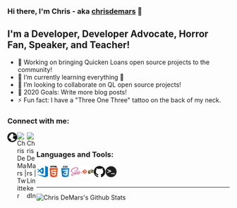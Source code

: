 ### Hi there, I'm Chris - aka [chrisdemars][website] 👋

## I'm a Developer, Developer Advocate, Horror Fan, Speaker, and Teacher!
- 🔭 Working on bringing Quicken Loans open source projects to the community!
- 🌱 I’m currently learning everything 🤣
- 👯 I’m looking to collaborate on QL open source projects!
- 🥅 2020 Goals: Write more blog posts!
- ⚡ Fun fact: I have a "Three One Three" tattoo on the back of my neck.

### Connect with me:

[<img align="left" alt="chrisdemars.com" width="22px" src="https://raw.githubusercontent.com/iconic/open-iconic/master/svg/globe.svg" />][website]
[<img align="left" alt="Chris DeMars | Twitter" width="22px" src="https://cdn.jsdelivr.net/npm/simple-icons@v3/icons/twitter.svg" />][twitter]
[<img align="left" alt="Chris DeMars | LinkedIn" width="22px" src="https://cdn.jsdelivr.net/npm/simple-icons@v3/icons/linkedin.svg" />][linkedin]

<br />

### Languages and Tools:

<img align="left" alt="Visual Studio Code" width="26px" src="https://raw.githubusercontent.com/github/explore/80688e429a7d4ef2fca1e82350fe8e3517d3494d/topics/visual-studio-code/visual-studio-code.png" />
<img align="left" alt="HTML5" width="26px" src="https://raw.githubusercontent.com/github/explore/80688e429a7d4ef2fca1e82350fe8e3517d3494d/topics/html/html.png" />
<img align="left" alt="CSS3" width="26px" src="https://raw.githubusercontent.com/github/explore/80688e429a7d4ef2fca1e82350fe8e3517d3494d/topics/css/css.png" />
<img align="left" alt="Sass" width="26px" src="https://raw.githubusercontent.com/github/explore/80688e429a7d4ef2fca1e82350fe8e3517d3494d/topics/sass/sass.png" />
<img align="left" alt="Git" width="26px" src="https://raw.githubusercontent.com/github/explore/80688e429a7d4ef2fca1e82350fe8e3517d3494d/topics/git/git.png" />
<img align="left" alt="GitHub" width="26px" src="https://raw.githubusercontent.com/github/explore/78df643247d429f6cc873026c0622819ad797942/topics/github/github.png" />
<img align="left" alt="HTML5" width="26px" src="https://raw.githubusercontent.com/github/explore/80688e429a7d4ef2fca1e82350fe8e3517d3494d/topics/terminal/terminal.png" />

<br />
<br />

---

<img align="left" alt="Chris DeMars's Github Stats" src="https://github-readme-stats.vercel.app/api?username=chrisdemars&show_icons=true&hide_border=true" />

[website]: https://chrisdemars.com
[twitter]: https://twitter.com/saltnburnem
[instagram]: https://instagram.com/codeSTACKr
[linkedin]: https://linkedin.com/in/chrisdemars

